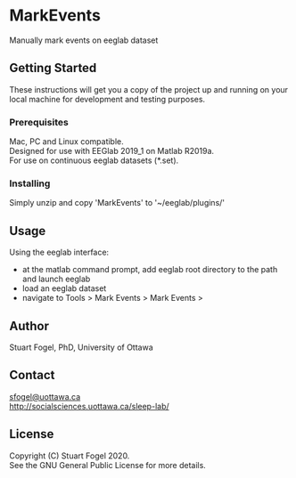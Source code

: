 # MarkEvents

Manually mark events on eeglab dataset

## Getting Started

These instructions will get you a copy of the project up and running on your local machine for development and testing purposes.

### Prerequisites

Mac, PC and Linux compatible.  
Designed for use with EEGlab 2019_1 on Matlab R2019a.  
For use on continuous eeglab datasets (*.set).  

### Installing

Simply unzip and copy 'MarkEvents' to '~/eeglab/plugins/'

## Usage

Using the eeglab interface:

* at the matlab command prompt, add eeglab root directory to the path and launch eeglab
* load an eeglab dataset
* navigate to Tools > Mark Events > Mark Events >

## Author

Stuart Fogel, PhD, University of Ottawa

## Contact 

sfogel@uottawa.ca  
http://socialsciences.uottawa.ca/sleep-lab/

## License

Copyright (C) Stuart Fogel 2020.  
See the GNU General Public License for more details.
